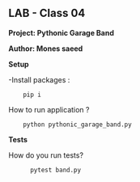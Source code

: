 ## LAB - Class 04
**Project: Pythonic Garage Band**


**Author: Mones saeed**

**Setup**

-Install packages : 


        pip i

How to run application ? 


        python pythonic_garage_band.py

**Tests**



How do you run tests?

          pytest band.py